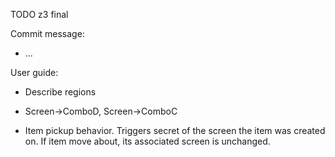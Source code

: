 TODO z3 final

Commit message:

- ...

User guide:

- Describe regions
- Screen->ComboD, Screen->ComboC


- Item pickup behavior. Triggers secret of the screen the item was created on. If item move about, its associated screen is unchanged.
